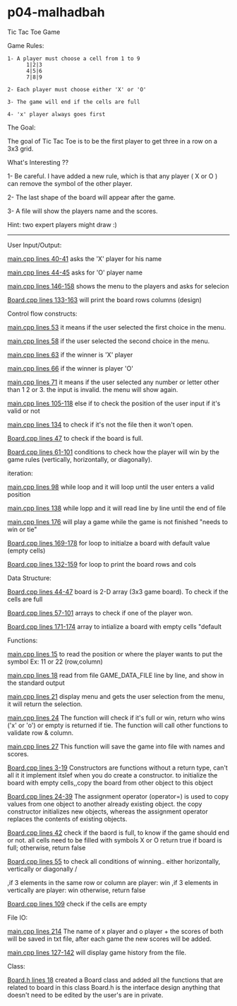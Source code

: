   # p04-malhadbah

Tic Tac Toe Game 

  Game Rules:
 
    1- A player must choose a cell from 1 to 9
          1|2|3
          4|5|6
          7|8|9
          
    2- Each player must choose either 'X' or 'O'
    
    3- The game will end if the cells are full
    
    4- 'x' player always goes first
 
 The Goal:
 
 The goal of Tic Tac Toe is to be the first player to get three in a row on a 3x3 grid.
 
 What's Interesting ??
 
  1- Be careful. I have added a new rule, which is that any player ( X or O ) can remove the symbol of the other player.

  2- The last shape of the board will appear after the game.
 
  3- A file will show the players name and the scores.
 
 Hint: two expert players might draw :)
 
 -------------------
 
  User Input/Output:
 
 
 [main.cpp lines 40-41](/main.cpp)
 asks the 'X' player for his name
 
 [main.cpp lines 44-45](/main.cpp)
 asks for 'O' player name
 
 [main.cpp lines 146-158](/main.cpp)
 shows the menu to the players and asks for selecion
 
 [Board.cpp lines 133-163](/Board.cpp)
 will print the board rows columns (design)
 
 
  Control flow constructs:
  
  

[main.cpp lines 53](/main.cpp)
   it means if the user selected the first choice in the menu.
 
   [main.cpp lines 58](/main.cpp)
   if the user selected the second choice in the menu.
 
   [main.cpp lines 63](/main.cpp)
   if the winner is 'X' player
 
 [main.cpp lines 66](/main.cpp)
 if the winner is player 'O'
 
 [main.cpp lines 71](/main.cpp)
 it means if the user selected any number or letter other than 1 2 or 3. the input is invalid.
 the menu will show again.
 

[main.cpp lines 105-118](/main.cpp)
 else if to check the position of the user input if it's valid or not
 
 [main.cpp lines 134](/main.cpp)
 to check if it's not the file then it won't open.
 
 [Board.cpp lines 47](/Board.cpp)
 to check if the board is full.
 
 [Board.cpp lines 61-101](/Board.cpp)
 conditions to check how the player will win by the game rules (vertically, horizontally, or diagonally).
 
 
  iteration:
  
  
  
  [main.cpp lines 98](/main.cpp)
  while loop and it will loop until the user enters a valid position
  
  [main.cpp lines 138](/main.cpp)
  while lopp and it will read line by line until the end of file
  
  [main.cpp lines 176](/main.cpp)
  will play a game while the game is not finished "needs to win or tie"
  
  [Board.cpp lines 169-178](/Board.cpp)
  for loop to initialze a board with default value (empty cells)
  
  [Board.cpp lines 132-159](/Board.cpp)
  for loop to print the board rows and cols
  
  

Data Structure:
  
  
  
   [Board.cpp lines 44-47](/Board.cpp) 
  board is 2-D array (3x3 game board). To check if the cells are full
  
   [Board.cpp lines 57-101](/Board.cpp) 
  arrays to check if one of the player won.
  
   [Board.cpp lines 171-174](/Board.cpp) 
   array to intialize a board with empty cells "default
   
   
  Functions:
  
  
  
  [main.cpp lines 15](/main.cpp) 
  to read the position or where the player wants to put the symbol Ex: 11 or 22  (row,column)
  
  [main.cpp lines 18](/main.cpp)
  read from file GAME_DATA_FILE line by line, and show in the standard output
  
  [main.cpp lines 21](/main.cpp)
  display menu and gets the user selection from the menu, it will return the selection.
  
  [main.cpp lines 24](/main.cpp)
  The function will check if it's full or win, return who wins ('x' or 'o') or empty is returned if tie.
  The function will call other functions to validate row & column.
  
  [main.cpp lines 27](/main.cpp)
  This function will save the game into file with names and scores.
  
  [Board.cpp lines 3-19](/Board.cpp)
 Constructors are functions without a return type, can't all it 
 it implement itslef when you do create a constructor.
 to initialize the board with empty cells,,copy the board from other object to this object
 
  [Board.cpp lines 24-39](/Board.cpp)
  The assignment operator (operator=) is used to copy values from one object to another already existing object.
  the copy constructor initializes new objects, whereas the assignment operator replaces the contents of existing objects.
  
  [Board.cpp lines 42](/Board.cpp)
  check if the baord is full, to know if the game should end or not. all cells need to be filled with symbols X or O
  return true if board is full; otherwise, return false
  
  [Board.cpp lines 55](/Board.cpp)
  to check all conditions of winning.. either horizontally, vertically or diagonally \/
  
  ,if 3 elements in the same row or column are player: win
  ,if 3 elements in vertically are player: win
  otherwise, return false
  
  [Board.cpp lines 109](/Board.cpp)
  check if the cells are empty
  
  
  File IO:
  
  
  
   [main.cpp lines 214](/main.cpp) 
   The name of x player and o player + the scores of both will be saved in txt file, after each game the new scores will be added.
  
  
   [main.cpp lines 127-142](/main.cpp) 
   will display game history from the file.
   
  
  Class:
  
  
  [Board.h lines 18](/Board.h)
 created a Board class and added all the functions that are related to board in this class 
 Board.h is the interface design
 anything that doesn't need to be edited by the user's are in private.
